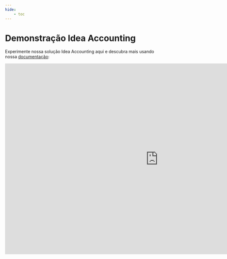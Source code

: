```yaml
---
hide:
    - toc
---
```



# Demonstração Idea Accounting

Experimente nossa solução Idea Accounting aqui e descubra mais usando nossa [documentação](./ficha_tecnica.md):

<iframe title="Fluxo Financeiro v3" width="1008" height="627.2" src="https://app.powerbi.com/view?r=eyJrIjoiODJhZjE3M2QtYjQzMy00ZDM4LTgzYWQtYTA1Y2JmNjUxOWEzIiwidCI6Ijk0ODViZDU1LTkyYzAtNDIxMi05NmNhLTkxNDNiYjhhNzA0NSJ9" frameborder="0" allowFullScreen="true"></iframe>


